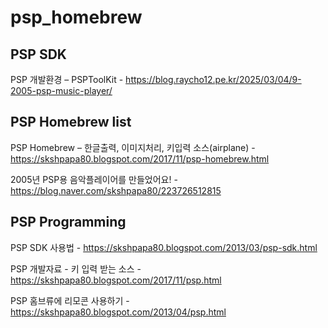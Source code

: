 # psp_homebrew

## PSP SDK

PSP 개발환경 – PSPToolKit - https://blog.raycho12.pe.kr/2025/03/04/9-2005-psp-music-player/

## PSP Homebrew list

PSP Homebrew – 한글출력, 이미지처리, 키입력 소스(airplane) - https://skshpapa80.blogspot.com/2017/11/psp-homebrew.html

2005년 PSP용 음악플레이어를 만들었어요! - https://blog.naver.com/skshpapa80/223726512815

## PSP Programming

PSP SDK 사용법  - https://skshpapa80.blogspot.com/2013/03/psp-sdk.html

PSP 개발자료 - 키 입력 받는 소스 - https://skshpapa80.blogspot.com/2017/11/psp.html

PSP 홈브류에 리모콘 사용하기 - https://skshpapa80.blogspot.com/2013/04/psp.html
